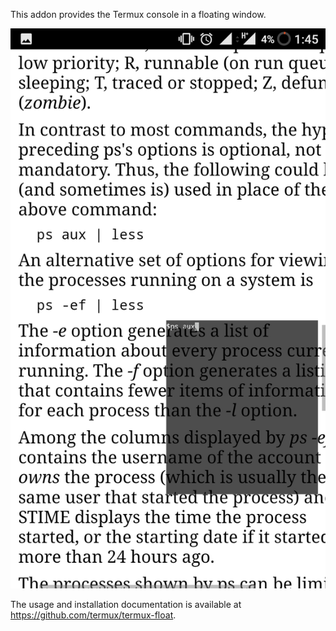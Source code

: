 This addon provides the Termux console in a floating window.

![](images/Termux_float.png)

The usage and installation documentation is available at
<https://github.com/termux/termux-float>.